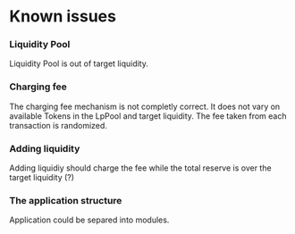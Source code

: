 # Known issues

### Liquidity Pool

Liquidity Pool is out of target liquidity.

### Charging fee

The charging fee mechanism is not completly correct. It does not vary on available Tokens in the LpPool and target liquidity. The fee taken from each transaction is randomized.

### Adding liquidity

Adding liquidiy should charge the fee while the total reserve is over the target liquidity (?)

### The application structure

Application could be separed into modules.
